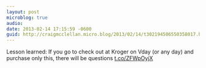```yaml
---
layout: post
microblog: true
audio: 
date: 2013-02-14 17:15:59 -0600
guid: http://craigmcclellan.micro.blog/2013/02/14/t302194506550358017.html
---
```

Lesson learned: If you go to check out at Kroger on Vday (or any day) and purchase only this, there will be questions [t.co/ZFWpOyjX](http://t.co/ZFWpOyjX)
